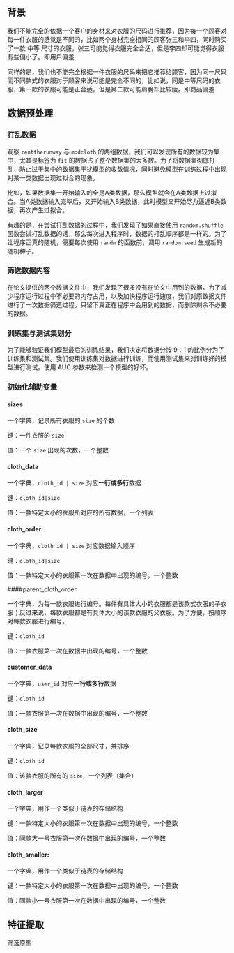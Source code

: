 ## 背景

我们不能完全的依据一个客户的身材来对衣服的尺码进行推荐，因为每一个顾客对每一件衣服的感觉是不同的，比如两个身材完全相同的顾客张三和李四，同时购买了一款 中等 尺寸的衣服，张三可能觉得衣服完全合适，但是李四却可能觉得衣服有些偏小了。即用户偏差

同样的是，我们也不能完全根据一件衣服的尺码来把它推荐给顾客，因为同一尺码而不同款式的衣服对于顾客来说可能是完全不同的，比如说，同是中等尺码的衣服，第一款的衣服可能是正合适，但是第二款可能肩膀却比较瘦。即商品偏差

## 数据预处理

### 打乱数据

观察 `renttherunway` 与 `modcloth` 的两组数据，我们可以发现所有的数据较为集中，尤其是标签为 `fit` 的数据占了整个数据集的大多数。为了将数据集彻底打乱，防止过于集中的数据集干扰模型的收敛情况，同时避免模型在训练过程中出现对某一类数据出现过拟合的现象。

比如，如果数据集一开始输入的全是A类数据，那么模型就会在A类数据上过拟合。当A类数据输入完毕后，又开始输入B类数据，此时模型又开始尽力逼近B类数据，再次产生过拟合。

有趣的是，在尝试打乱数据的过程中，我们发现了如果直接使用 `random.shuffle` 函数尝试打乱数据的话，那么每次进入程序时，数据的打乱顺序都是一样的。为了让程序正真的随机，需要每次使用 `randm` 的函数前，调用 `random.seed` 生成新的随机种子。

### 筛选数据内容

在论文提供的两个数据文件中，我们发现了很多没有在论文中用到的数据，为了减少程序运行过程中不必要的内存占用，以及加快程序运行速度，我们对原数据文件进行了一次数据筛选过程。只留下真正在程序中会用到的数据，而删除剩余不必要的数据。

### 训练集与测试集划分

为了能够验证我们模型最后的训练结果，我们决定将数据分按 9：1 的比例分为了训练集和测试集。我们使用训练集对数据进行训练，而使用测试集来对训练好的模型进行测试。使用 AUC 参数来检测一个模型的好坏。

### 初始化辅助变量

#### sizes

一个字典，记录所有衣服的 `size` 的个数

键：一件衣服的 `size`

值：一个 `size` 出现的次数，一个整数

#### cloth_data

一个字典，`cloth_id | size` 对应**一行或多行**数据

键：`cloth_id|size`

值：一款特定大小的衣服所对应的所有数据，一个列表

#### cloth_order

一个字典，`cloth_id | size` 对应数据输入顺序

键：`cloth_id|size`

值：一款特定大小的衣服第一次在数据中出现的编号，一个整数

####parent_cloth_order

一个字典，为每一款衣服进行编号。每件有具体大小的衣服都是该款式衣服的子衣服；反过来说，每款衣服都是有具体大小的该款衣服的父衣服。为了方便，按顺序对每款衣服进行编号。

键：`cloth_id`

值：一款衣服第一次在数据中出现的编号，一个整数

#### customer_data

一个字典，`user_id` 对应**一行或多行**数据

键：`cloth_id`

值：一款衣服第一次在数据中出现的编号，一个整数

#### cloth_size

一个字典，记录每款衣服的全部尺寸，并排序

键：`cloth_id`

值：该款衣服的所有的 `size`，一个列表（集合）

#### cloth_larger

一个字典，用作一个类似于链表的存储结构

键：一款特定大小的衣服第一次在数据中出现的编号，一个整数

值：同款大一号衣服第一次在数据中出现的编号，一个整数

#### cloth_smaller: 

一个字典，用作一个类似于链表的存储结构

键：一款特定大小的衣服第一次在数据中出现的编号，一个整数

值：同款小一号衣服第一次在数据中出现的编号，一个整数



## 特征提取

筛选原型



